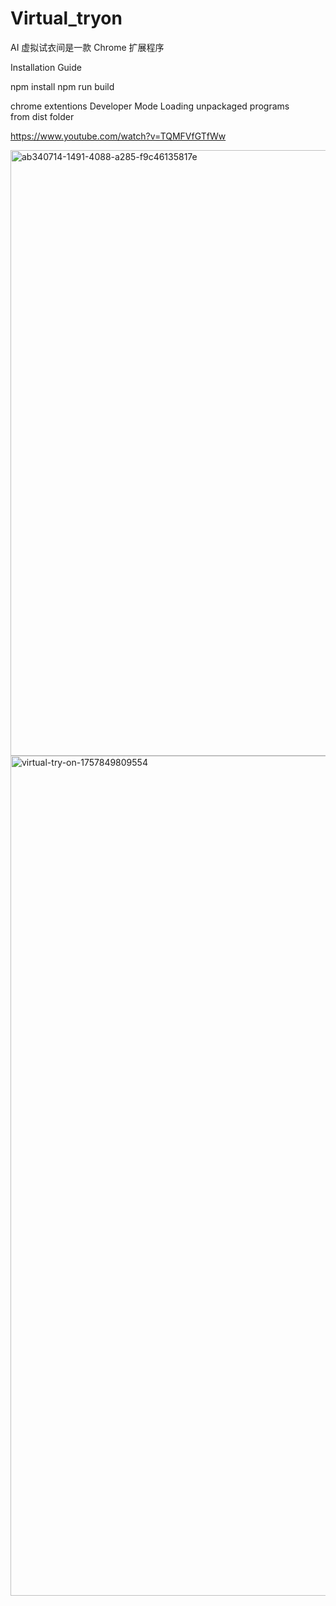 # Virtual_tryon
AI 虚拟试衣间是一款 Chrome 扩展程序

Installation Guide

npm install
npm run build

chrome extentions  Developer Mode 
Loading unpackaged programs  
from dist folder

https://www.youtube.com/watch?v=TQMFVfGTfWw

<img width="853" height="969" alt="ab340714-1491-4088-a285-f9c46135817e" src="https://github.com/user-attachments/assets/39cf4f2d-f089-4e05-a0b7-31ae7dd7bba2" />

<img width="768" height="1344" alt="virtual-try-on-1757849809554" src="https://github.com/user-attachments/assets/7df1c068-119d-49dc-b113-4a74d08d3bbb" />


